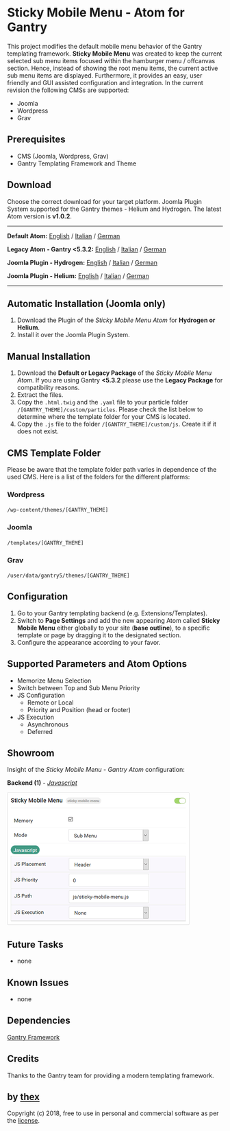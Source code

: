 # Sticky Mobile Menu - Atom for Gantry
This project modifies the default mobile menu behavior of the Gantry templating framework. **Sticky Mobile Menu** was created to keep the current selected sub menu items focused within the hamburger menu / offcanvas section. Hence, instead of showing the root menu items, the current active sub menu items are displayed. Furthermore, it provides an easy, user friendly and GUI assisted configuration and integration. In the current revision the following CMSs are supported:
* Joomla
* Wordpress
* Grav

## Prerequisites
* CMS (Joomla, Wordpress, Grav)
* Gantry Templating Framework and Theme

## Download
Choose the correct download for your target platform. Joomla Plugin System supported for the Gantry themes - Helium and Hydrogen. The latest Atom version is **v1.0.2**.
___
**Default Atom:**
[English](https://github.com/thexmanxyz/Sticky-Mobile-Menu-Gantry/releases/download/v1.0.2/smm.atom.only.EN.v1.0.2.zip) / [Italian](https://github.com/thexmanxyz/Sticky-Mobile-Menu-Gantry/releases/download/v1.0.2/smm.atom.only.IT.v1.0.2.zip) / [German](https://github.com/thexmanxyz/Sticky-Mobile-Menu-Gantry/releases/download/v1.0.2/smm.atom.only.DE.v1.0.2.zip)

**Legacy Atom - Gantry <5.3.2:**
[English](https://github.com/thexmanxyz/Sticky-Mobile-Menu-Gantry/releases/download/v1.0.2/smm.atom.only.legacy.EN.v1.0.2.zip) / [Italian](https://github.com/thexmanxyz/Sticky-Mobile-Menu-Gantry/releases/download/v1.0.2/smm.atom.only.legacy.IT.v1.0.2.zip) / [German](https://github.com/thexmanxyz/Sticky-Mobile-Menu-Gantry/releases/download/v1.0.2/smm.atom.only.legacy.DE.v1.0.2.zip)

**Joomla Plugin - Hydrogen:**
[English](https://github.com/thexmanxyz/Sticky-Mobile-Menu-Gantry/releases/download/v1.0.2/smm.j3.hydrogen.EN.v1.0.2.zip) / [Italian](https://github.com/thexmanxyz/Sticky-Mobile-Menu-Gantry/releases/download/v1.0.2/smm.j3.hydrogen.IT.v1.0.2.zip) / [German](https://github.com/thexmanxyz/Sticky-Mobile-Menu-Gantry/releases/download/v1.0.2/smm.j3.hydrogen.DE.v1.0.2.zip)

**Joomla Plugin - Helium:**
[English](https://github.com/thexmanxyz/Sticky-Mobile-Menu-Gantry/releases/download/v1.0.2/smm.j3.helium.EN.v1.0.2.zip) / [Italian](https://github.com/thexmanxyz/Sticky-Mobile-Menu-Gantry/releases/download/v1.0.2/smm.j3.helium.IT.v1.0.2.zip) / [German](https://github.com/thexmanxyz/Sticky-Mobile-Menu-Gantry/releases/download/v1.0.2/smm.j3.helium.DE.v1.0.2.zip)
___

## Automatic Installation (Joomla only)
1. Download the Plugin of the *Sticky Mobile Menu Atom* for **Hydrogen or Helium**.
2. Install it over the Joomla Plugin System.

## Manual Installation
1. Download the **Default or Legacy Package** of the *Sticky Mobile Menu Atom*. If you are using Gantry **<5.3.2** please use the **Legacy Package** for compatibility reasons.
2. Extract the files.
3. Copy the `.html.twig` and the `.yaml` file to your particle folder `/[GANTRY_THEME]/custom/particles`. Please check the list below to determine where the template folder for your CMS is located.
4. Copy the `.js` file to the folder `/[GANTRY_THEME]/custom/js`. Create it if it does not exist.

## CMS Template Folder
Please be aware that the template folder path varies in dependence of the used CMS. Here is a list of the folders for the different platforms:

### Wordpress
`/wp-content/themes/[GANTRY_THEME]`

### Joomla
`/templates/[GANTRY_THEME]`

### Grav
`/user/data/gantry5/themes/[GANTRY_THEME]`

## Configuration
1. Go to your Gantry templating backend (e.g. Extensions/Templates).
2. Switch to **Page Settings** and add the new appearing Atom called **Sticky Mobile Menu** either globally to your site (**base outline**), to a specific template or page by dragging it to the designated section.
3. Configure the appearance according to your favor.

## Supported Parameters and Atom Options
* Memorize Menu Selection
* Switch between Top and Sub Menu Priority
* JS Configuration
  * Remote or Local
  * Priority and Position (head or footer)
* JS Execution
  * Asynchronous
  * Deferred

## Showroom
Insight of the *Sticky Mobile Menu - Gantry Atom* configuration:

**Backend (1)** - *[Javascript](/screenshots/backend_js.png)*

![1](/screenshots/backend_js.png)

## Future Tasks
* none

## Known Issues
* none

## Dependencies
[Gantry Framework](http://gantry.org/)

## Credits
Thanks to the Gantry team for providing a modern templating framework.

## by [thex](https://github.com/thexmanxyz)
Copyright (c) 2018, free to use in personal and commercial software as per the [license](/LICENSE.md).
